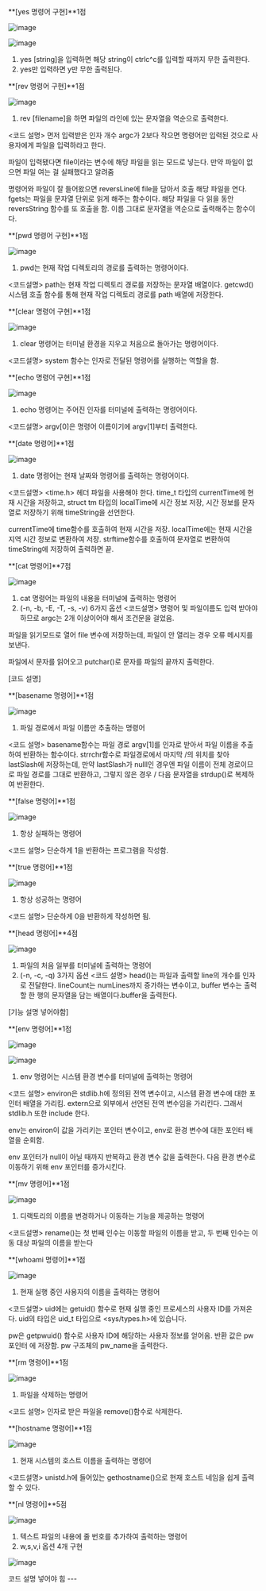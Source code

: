 **[yes 명령어 구현]**1점

![image](https://github.com/qortpdms2/SysP/assets/128915671/6177a1e3-9daa-4790-8384-7aec09f4cf2c)

![image](https://github.com/qortpdms2/SysP/assets/128915671/51b6ec90-f582-4920-b28d-58add741cb27)

1. yes [string]을 입력하면 해당 string이 ctrlc^c를 입력할 때까지 무한 출력한다.
2. yes만 입력하면 y만 무한 출력된다.


**[rev 명령어 구현]**1점

![image](https://github.com/qortpdms2/SysP/assets/128915671/9f356752-5c69-4583-8189-1b732bb1b297)
1. rev [filename]을 하면 파일의 라인에 있는 문자열을 역순으로 출력한다.

<코드 설명>
먼저 입력받은 인자 개수 argc가 2보다 작으면 명령어만 입력된 것으로 사용자에게
파일을 입력하라고 한다. 

파일이 입력됐다면 
file이라는 변수에 해당 파일을 읽는 모드로 넣는다.
만약 파일이 없으면 파일 여는 걸 실패했다고 알려줌

명령어와 파일이 잘 들어왔으면 reversLine에 file을 담아서 호출
해당 파일을 연다. fgets는 파일을 문자열 단위로 읽게 해주는 함수이다. 
해당 파일을 다 읽을 동안 reversString 함수를 또 호출을 함. 이름 그대로 문자열을 역순으로 출력해주는 함수이다. 

**[pwd 명령어 구현]**1점

![image](https://github.com/qortpdms2/SysP/assets/128915671/11c4742b-5a74-4d31-b8c3-a9d36be02b82)
1. pwd는  현재 작업 디렉토리의 경로를 출력하는 명령어이다.

<코드설명>
path는 현재 작업 디렉토리 경로를 저장하는 문자열 배열이다.
getcwd() 시스템 호출 함수를 통해 현재 작업 디렉토리 경로를 path 배열에 저장한다. 

**[clear 명령어 구현]**1점

![image](https://github.com/qortpdms2/SysP/assets/128915671/2f0c43dc-3e4e-450c-ab4f-658451e8c77c)
1. clear 명령어는 터미널 환경을 지우고 처음으로 돌아가는 명령어이다.

<코드설명>
system 함수는 인자로 전달된 명령어를 실행하는 역할을 함.

**[echo 명령어 구현]**1점

![image](https://github.com/qortpdms2/SysP/assets/128915671/38612c87-3be3-46f1-abfe-17afe24fcc67)
1. echo 명령어는 주어진 인자를 터미널에 출력하는 명령어이다.

<코드설명>
argv[0]은 명령어 이름이기에 argv[1]부터 출력한다.

**[date 명령어]**1점

![image](https://github.com/qortpdms2/SysP/assets/128915671/109ec2ad-dd93-4b48-9f4f-16f352ae95b5)
1. date 명령어는 현재 날짜와 명령어를 출력하는 명령어이다.

<코드설명>
<time.h> 헤더 파일을 사용해야 한다.
time_t 타입의 currentTime에 현재 시간을 저장하고, struct tm 타입의 localTime에 시간 정보 저장, 시간 정보를 문자열로 저장하기 위해 timeString을 선언한다.

currentTime에 time함수를 호출하여 현재 시간을 저장.
localTime에는 현재 시간을 지역 시간 정보로 변환하여 저장.
strftime함수를 호출하여 문자열로 변환하여 timeString에 저장하여 출력하면 끝.

**[cat 명령어]**7점

![image](https://github.com/qortpdms2/SysP/assets/128915671/954ae75b-16d9-4306-a472-b3d7ef0c44f3)
1. cat 명령어는 파일의 내용을 터미널에 출력하는 명령어
2. (-n, -b, -E, -T, -s, -v) 6가지 옵션 
<코드설명>
명령어 및 파일이름도 입력 받아야 하므로 argc는 2개 이상이어야 해서 조건문을 걸었음.

파일을 읽기모드로 열어 file 변수에 저장하는데, 파일이 안 열리는 경우 오류 메시지를 보낸다.

파일에서 문자를 읽어오고 putchar()로 문자를 파일의 끝까지 출력한다.

[코드 설명]

**[basename 명령어]**1점

![image](https://github.com/qortpdms2/SysP/assets/128915671/f27ee17a-be2a-4bcf-a609-232daea4f893)
1. 파일 경로에서 파일 이름만 추출하는 명령어

<코드 설명>
basename함수는 파일 경로 argv[1]를 인자로 받아서 파일 이름을 추출하여 반환하는 함수이다.
strrchr함수로 파일경로에서 마지막 /의 위치를 찾아 lastSlash에 저장하는데, 만약 lastSlash가 nulll인 경우엔 파일 이름이 전체 경로이므로 파일 경로를 그대로 반환하고, 그렇지 않은 경우 / 다음 문자열을 strdup()로 복제하여 반환한다.



**[false 명령어]**1점

![image](https://github.com/qortpdms2/SysP/assets/128915671/d34839e1-ed1d-4f6c-b915-ce0ad6f0746a)
1. 항상 실패하는 명령어

<코드 설명>
단순하게 1을 반환하는 프로그램을 작성함.

**[true 명령어]**1점

![image](https://github.com/qortpdms2/SysP/assets/128915671/ae32cf16-2f9d-4bee-b2f5-420c83c283e9)
1. 항상 성공하는 명령어

<코드 설명>
단순하게 0을 반환하게 작성하면 됨.

**[head 명령어]**4점

![image](https://github.com/qortpdms2/SysP/assets/128915671/24a70abb-c230-4a4d-bb2d-10855a10168c)
1. 파일의 처음 일부를 터미널에 출력하는 명령어
2. (-n, -c, -q) 3가지 옵션
<코드 설명>
head()는 파일과 출력할 line의 개수를 인자로 전달한다.
lineCount는 numLines까지 증가하는 변수이고, buffer 변수는 출력할 한 행의 문자열을 담는 배열이다.buffer을 출력한다.

[기능 설명 넣어야함]

**[env 명령어]**1점

![image](https://github.com/qortpdms2/SysP/assets/128915671/510230f8-6eea-4876-94c4-75d9dad59078)

![image](https://github.com/qortpdms2/SysP/assets/128915671/10a3b25d-9946-4c70-a039-dd74e64a83c6)
1. env 명령어는 시스템 환경 변수를 터미널에 출력하는 명령어

<코드 설명>
environ은 stdlib.h에 정의된 전역 변수이고, 시스템 환경 변수에 대한 포인터 배열을 가리킴. extern으로 외부에서 선언된 전역 변수임을 가리킨다. 그래서 stdlib.h 또한 include 한다.

env는 environ이 값을 가리키는 포인터 변수이고, env로 환경 변수에 대한 포인터 배열을 순회함.

env 포인터가 null이 아닐 때까지 반복하고 환경 변수 값을 출력한다.
다음 환경 변수로 이동하기 위해 env 포인터를 증가시킨다.

**[mv 명령어]**1점

![image](https://github.com/qortpdms2/SysP/assets/128915671/7c437573-a65e-4e4e-b252-b3e049847d9d)
1. 디랙토리의 이름을 변경하거나 이동하는 기능을 제공하는 명령어

<코드설명>
rename()는 첫 번째 인수는 이동할 파일의 이름을 받고, 두 번째 인수는 이동 대상 파일의 이름을 받는다

**[whoami 명령어]**1점

![image](https://github.com/qortpdms2/SysP/assets/128915671/4286d730-463e-4976-a614-63fd71dadd6d)
1. 현재 실행 중인 사용자의 이름을 출력하는 명령어

<코드설명>
uid에는 getuid() 함수로 현재 실행 중인 프로세스의 사용자 ID를 가져온다. uid의 타입은 uid_t 타입으로 <sys/types.h>에 있습니다.

pw은 getpwuid() 함수로 사용자 ID에 해당하는 사용자 정보를 얻어옴. 반환 값은 pw 포인터 에 저장함.
pw 구조체의 pw_name을 출력한다.

**[rm 명령어]**1점

![image](https://github.com/qortpdms2/SysP/assets/128915671/322f013b-f2a3-4b67-94f3-69efb42a2e2d)
1. 파일을 삭제하는 명령어

<코드 설명>
인자로 받은 파일을 remove()함수로 삭제한다.

**[hostname 명령어]**1점

![image](https://github.com/qortpdms2/SysP/assets/128915671/4dc96c34-a749-4375-ae5d-598883e5f67c)

1. 현재 시스템의 호스트 이름을  출력하는 명령어

<코드설명>
unistd.h에 들어있는 gethostname()으로 현재 호스트 네임을 쉽게 출력할 수 있다.


**[nl 명령어]**5점

![image](https://github.com/qortpdms2/SysP/assets/128915671/48124718-82b1-4e5e-813a-0bea710df5bf)

1. 텍스트 파일의 내용에 줄 번호를 추가하여 출력하는 명령어
2. w,s,v,i 옵션 4개 구현


![image](https://github.com/qortpdms2/SysP/assets/128915671/d466f94d-53b5-4b9c-ad52-dc27696d21ac)

코드 설명 넣어야 힘 ---


